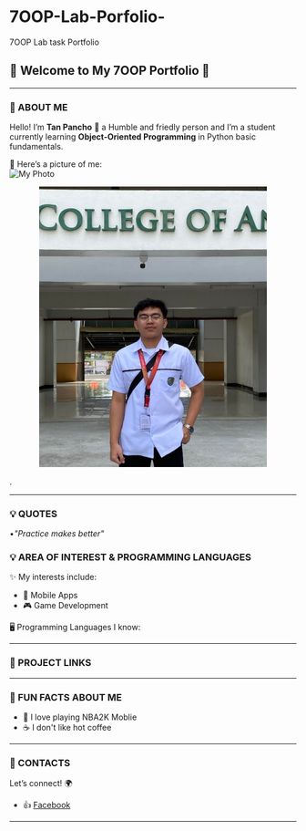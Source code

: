 # 7OOP-Lab-Porfolio-
7OOP Lab task Portfolio 

## 🌟 Welcome to My 7OOP Portfolio 🌟

---

### 👤 ABOUT ME
Hello! I’m **Tan Pancho** 👋 
a Humble and friedly person and 
I’m a student currently learning **Object-Oriented Programming** in Python basic fundamentals. 

📸 Here’s a picture of me:  
![My Photo](photo.jpg) 
<p align="center">
  <img src=" IMG_20250829_205300.jpg " alt="My Picture" width="400" hieght="400"/>
</p>.

---
### 💡 QUOTES
•*"Practice makes better"*

### 💡 AREA OF INTEREST & PROGRAMMING LANGUAGES
✨ My interests include:  
- 📱 Mobile Apps    
- 🎮 Game Development  

🖥️ Programming Languages I know: 


---

### 📂 PROJECT LINKS

---

### 🎉 FUN FACTS ABOUT ME
- 🏀 I love playing NBA2K Moblie    
- ☕ I don't like hot coffee

---

### 📱 CONTACTS
Let’s connect! 🌍  
- 👍 [Facebook](https://facebook.com/09632213477)  

---

